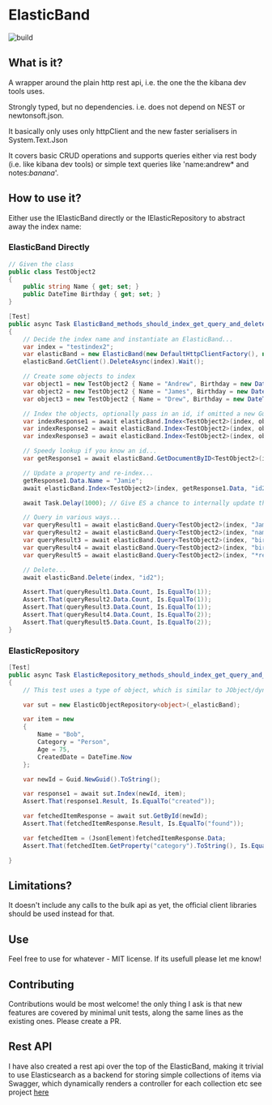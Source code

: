 # ElasticBand
 
 ![build](https://andrewjpoole.visualstudio.com/elasticband/_apis/build/status/andrewjpoole.elasticband?branchName=master)
 
## What is it?

A wrapper around the plain http rest api, i.e. the one the the kibana dev tools uses.

Strongly typed, but no dependencies. i.e. does not depend on NEST or newtonsoft.json.

It basically only uses only httpClient and the new faster serialisers in System.Text.Json

It covers basic CRUD operations and supports queries either via rest body (i.e. like kibana dev tools) or simple text queries like 'name:andrew* and notes:*banana*'.

## How to use it?

Either use the IElasticBand directly or the IElasticRepository to abstract away the index name:

### ElasticBand Directly

```c#
// Given the class
public class TestObject2 
{
    public string Name { get; set; }
    public DateTime Birthday { get; set; }
}

[Test]
public async Task ElasticBand_methods_should_index_get_query_and_delete_documents_in_elasticsearch_for_type_TestObject2() 
{
    // Decide the index name and instantiate an ElasticBand...
    var index = "testindex2";
    var elasticBand = new ElasticBand(new DefaultHttpClientFactory(), new ElasticQueryBuilder());
    elasticBand.GetClient().DeleteAsync(index).Wait();

    // Create some objects to index
    var object1 = new TestObject2 { Name = "Andrew", Birthday = new DateTime(2019, 2, 7) };
    var object2 = new TestObject2 { Name = "James", Birthday = new DateTime(2019, 7, 27) };
    var object3 = new TestObject2 { Name = "Drew", Birthday = new DateTime(2019, 1, 9) };

    // Index the objects, optionally pass in an id, if omitted a new Guid will be generated...
    var indexResponse1 = await elasticBand.Index<TestObject2>(index, object1, "id1");
    var indexResponse2 = await elasticBand.Index<TestObject2>(index, object2, "id2");
    var indexResponse3 = await elasticBand.Index<TestObject2>(index, object3, "id3");

    // Speedy lookup if you know an id...
    var getResponse1 = await elasticBand.GetDocumentByID<TestObject2>(index, "id2");

    // Update a property and re-index...
    getResponse1.Data.Name = "Jamie";
    await elasticBand.Index<TestObject2>(index, getResponse1.Data, "id2");

    await Task.Delay(1000); // Give ES a chance to internally update the indicies

    // Query in various ways...
    var queryResult1 = await elasticBand.Query<TestObject2>(index, "Jamie");
    var queryResult2 = await elasticBand.Query<TestObject2>(index, "name:Drew");
    var queryResult3 = await elasticBand.Query<TestObject2>(index, "birthday>2019-03-01");
    var queryResult4 = await elasticBand.Query<TestObject2>(index, "birthday<2019-03-01T09:05:00");
    var queryResult5 = await elasticBand.Query<TestObject2>(index, "*rew");

    // Delete...
    await elasticBand.Delete(index, "id2");

    Assert.That(queryResult1.Data.Count, Is.EqualTo(1));
    Assert.That(queryResult2.Data.Count, Is.EqualTo(1));
    Assert.That(queryResult3.Data.Count, Is.EqualTo(1));
    Assert.That(queryResult4.Data.Count, Is.EqualTo(2));
    Assert.That(queryResult5.Data.Count, Is.EqualTo(2));
}

```

### ElasticRepository

```c#
[Test]
public async Task ElasticRepository_methods_should_index_get_query_and_delete_documents_in_elasticsearch()
{
    // This test uses a type of object, which is similar to JObject/dynamic

    var sut = new ElasticObjectRepository<object>(_elasticBand);

    var item = new
    {
        Name = "Bob",
        Category = "Person",
        Age = 75,
        CreatedDate = DateTime.Now
    };

    var newId = Guid.NewGuid().ToString();

    var response1 = await sut.Index(newId, item);
    Assert.That(response1.Result, Is.EqualTo("created"));

    var fetchedItemResponse = await sut.GetById(newId);
    Assert.That(fetchedItemResponse.Result, Is.EqualTo("found"));

    var fetchedItem = (JsonElement)fetchedItemResponse.Data;
    Assert.That(fetchedItem.GetProperty("category").ToString(), Is.EqualTo("Person"));           

}
```

## Limitations?

It doesn't include any calls to the bulk api as yet, the official client libraries should be used instead for that.

## Use

Feel free to use for whatever - MIT license. If its usefull please let me know!

## Contributing

Contributions would be most welcome! the only thing I ask is that new features are covered by minimal unit tests, along the same lines as the existing ones. Please create a PR.

## Rest API

I have also created a rest api over the top of the ElasticBand, making it trivial to use Elasticsearch as a backend for storing simple collections of items via Swagger, which dynamically renders a controller for each collection etc see project [here](https://github.com/andrewjpoole/elasticband.api)
